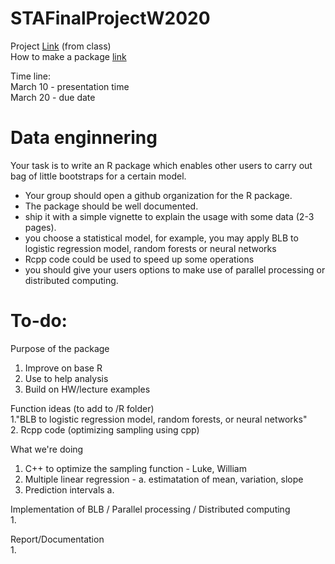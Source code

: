 # STAFinalProjectW2020

Project [Link](https://github.com/UCDavis-STA-141C-Winter-2020/sta141c-lectures/blob/master/project.md) (from class)  
How to make a package [link](https://r-pkgs.org/)  

Time line:  
March 10 - presentation time  
March 20 - due date

# Data enginnering
Your task is to write an R package which enables other users to carry out bag of little bootstraps for a certain model.
- Your group should open a github organization for the R package.
- The package should be well documented.
- ship it with a simple vignette to explain the usage with some data (2-3 pages).
- you choose a statistical model, for example, you may apply BLB to logistic regression model, random forests or neural networks
- Rcpp code could be used to speed up some operations
- you should give your users options to make use of parallel processing or distributed computing.

# To-do:  

Purpose of the package
1. Improve on base R
2. Use to help analysis
3. Build on HW/lecture examples  

Function ideas (to add to /R folder)  
1."BLB to logistic regression model, random forests, or neural networks"  
2. Rcpp code (optimizing sampling using cpp)

What we're doing
1. C++ to optimize the sampling function - Luke, William  
2. Multiple linear regression - 
  a. estimatation of mean, variation, slope
3. Prediction intervals
  a. 

Implementation of BLB / Parallel processing / Distributed computing  
1. 

Report/Documentation  
1. 



